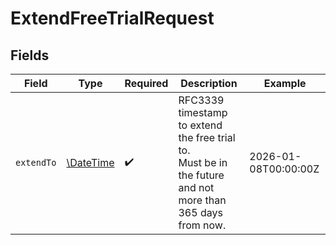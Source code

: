 # ExtendFreeTrialRequest


## Fields

| Field                                                                                                     | Type                                                                                                      | Required                                                                                                  | Description                                                                                               | Example                                                                                                   |
| --------------------------------------------------------------------------------------------------------- | --------------------------------------------------------------------------------------------------------- | --------------------------------------------------------------------------------------------------------- | --------------------------------------------------------------------------------------------------------- | --------------------------------------------------------------------------------------------------------- |
| `extendTo`                                                                                                | [\DateTime](https://www.php.net/manual/en/class.datetime.php)                                             | :heavy_check_mark:                                                                                        | RFC3339 timestamp to extend the free trial to.<br/>Must be in the future and not more than 365 days from now. | 2026-01-08T00:00:00Z                                                                                      |
